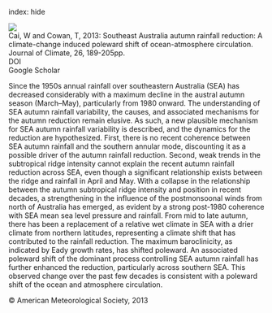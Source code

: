 index: hide

<div class="Citation">
    <div class="Citation-thumb CitationThumb-linked"  data-href="https://doi.org/10.1175/jcli-d-12-00035.1">
      <img src="https://static.claimspace.cloud/climate-study-static/refs/thumbs/14/Cai_and_Cowan_2013-thumb.png" />
    </div>

  <div class="Citation-body">
    <div class="Citation-text">Cai, W and Cowan, T, 2013: Southeast Australia autumn rainfall reduction: A climate-change induced poleward shift of ocean-atmosphere circulation. <span class="Article-journal">Journal of Climate, </span><span class="Article-volume">26, </span>189-205pp.</div>
    <div class="Citation-links">
      <div class="CitationLink" data-href="https://doi.org/10.1175/jcli-d-12-00035.1">
        <div class="CitationLink-icon CitationLink-Doi"></div>
        <div class="CitationLink-text">DOI</div>
      </div>
      <div class="CitationLink" data-href="https://scholar.google.com/scholar?q=10.1175/jcli-d-12-00035.1">
        <div class="CitationLink-icon CitationLink-Scholar"></div>
        <div class="CitationLink-text">Google Scholar</div>
      </div>
    </div>
  </div>
</div>

Since the 1950s annual rainfall over southeastern Australia (SEA) has decreased considerably with a maximum decline in the austral autumn season (March–May), particularly from 1980 onward. The understanding of SEA autumn rainfall variability, the causes, and associated mechanisms for the autumn reduction remain elusive. As such, a new plausible mechanism for SEA autumn rainfall variability is described, and the dynamics for the reduction are hypothesized. First, there is no recent coherence between SEA autumn rainfall and the southern annular mode, discounting it as a possible driver of the autumn rainfall reduction. Second, weak trends in the subtropical ridge intensity cannot explain the recent autumn rainfall reduction across SEA, even though a significant relationship exists between the ridge and rainfall in April and May. With a collapse in the relationship between the autumn subtropical ridge intensity and position in recent decades, a strengthening in the influence of the postmonsoonal winds from north of Australia has emerged, as evident by a strong post-1980 coherence with SEA mean sea level pressure and rainfall. From mid to late autumn, there has been a replacement of a relative wet climate in SEA with a drier climate from northern latitudes, representing a climate shift that has contributed to the rainfall reduction. The maximum baroclinicity, as indicated by Eady growth rates, has shifted poleward. An associated poleward shift of the dominant process controlling SEA autumn rainfall has further enhanced the reduction, particularly across southern SEA. This observed change over the past few decades is consistent with a poleward shift of the ocean and atmosphere circulation.

<div class="Citation-copy">
&copy; American Meteorological Society, 2013
</div>